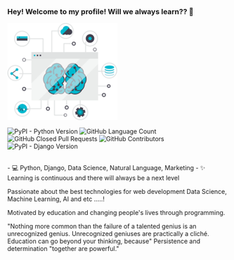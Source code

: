 



<br/>

### Hey! Welcome to my profile! Will we always learn?? 👋
  <img aling ='right' alt="PyPI - Python Version" src="https://github.com/ricardolopespires/ricardolopespires/blob/master/banner-github.png" width =250>
<p aling = 'left'>
  <img alt="PyPI - Python Version" src="https://img.shields.io/pypi/pyversions/Django">
  <img alt="GitHub Language Count" src="https://img.shields.io/github/languages/count/ricardolopespires/ricardolopespires" />  
  <img alt="" src="https://img.shields.io/github/repo-size/ricardolopespires/ricardolopespires" />    
  <img alt="GitHub Closed Pull Requests" src="https://img.shields.io/github/issues-pr-closed/ricardolopespires/ricardolopespires" />
  <img alt="GitHub Contributors" src="https://img.shields.io/github/contributors/ricardolopespires/ricardolopespires" />
  <img alt="PyPI - Django Version" src="https://img.shields.io/pypi/djversions/djangorestframework">
</p>

<br/>
- 💻 Python, Django, Data Science, Natural Language, Marketing
- ✨ Learning is continuous and there will always be a next level



Passionate about the best technologies for web development Data Science, Machine Learning, AI and etc .....!

Motivated by education and changing people's lives through programming.

"Nothing more common than the failure of a talented genius is an unrecognized genius. Unrecognized geniuses are practically a cliché. Education can go beyond your thinking, because" Persistence and determination "together are powerful."

<!--
**ricardolopespires/ricardolopespires** is a ✨ _special_ ✨ repository because its `README.md` (this file) appears on your GitHub profile.

Here are some ideas to get you started:

- 🔭 I’m currently working on ...
- 🌱 I’m currently learning ...
- 👯 I’m looking to collaborate on ...
- 🤔 I’m looking for help with ...
- 💬 Ask me about ...
- 📫 How to reach me: ...
- 😄 Pronouns: ...
- ⚡ Fun fact: ...
-->

